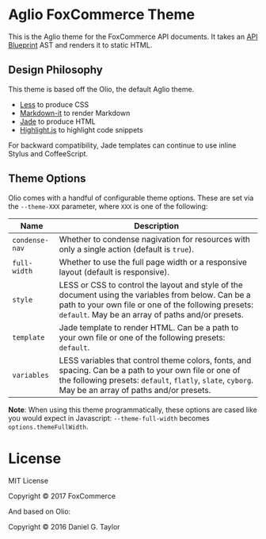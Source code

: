 # Aglio FoxCommerce Theme

This is the Aglio theme for the FoxCommerce API documents. It takes an 
[API Blueprint](http://apiblueprint.org/) AST and renders it to static HTML.

## Design Philosophy

This theme is based off the Olio, the default Aglio theme. 

* [Less](http://lesscss.org/) to produce CSS
* [Markdown-it](https://github.com/markdown-it/markdown-it#readme) to render Markdown
* [Jade](http://jade-lang.com/) to produce HTML
* [Highlight.js](https://highlightjs.org/) to highlight code snippets

For backward compatibility, Jade templates can continue to use inline Stylus and CoffeeScript.

## Theme Options

Olio comes with a handful of configurable theme options. These are set via the `--theme-XXX` parameter, where `XXX` is one of the following:

Name           | Description
-------------- | ------------------
`condense-nav` | Whether to condense nagivation for resources with only a single action (default is `true`).
`full-width`   | Whether to use the full page width or a responsive layout (default is responsive).
`style`        | LESS or CSS to control the layout and style of the document using the variables from below. Can be a path to your own file or one of the following presets: `default`. May be an array of paths and/or presets.
`template`     | Jade template to render HTML. Can be a path to your own file or one of the following presets: `default`.
`variables`    | LESS variables that control theme colors, fonts, and spacing. Can be a path to your own file or one of the following presets: `default`, `flatly`, `slate`, `cyborg`. May be an array of paths and/or presets.

**Note**: When using this theme programmatically, these options are cased like you would expect in Javascript: `--theme-full-width` becomes `options.themeFullWidth`.

License
=======

MIT License

Copyright &copy; 2017 FoxCommerce

And based on Olio:

Copyright &copy; 2016 Daniel G. Taylor
